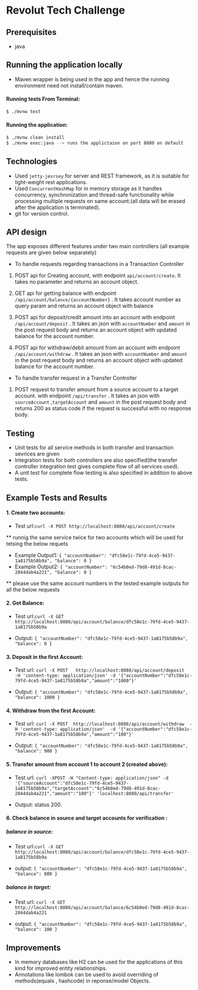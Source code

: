 # Revolut Tech Challenge

## Prerequisites
* java 

## Running the application locally

* Maven wrapper is being used in the app and hence the running environment need not install/contain maven.

#### Running tests From Terminal:

```sh
$ ./mvnw test
```
#### Running the application:

```sh
$ ./mvnw clean install 
$ ./mvnw exec:java --> runs the applictaion on port 8080 on default
```

## Technologies

* Used `jetty-jesrsey` for server and REST framework, as it is suitable for light-weight rest applications.
* Used `ConcurrentHashMap` for in memory storage as it handles concurrency, synchronization and thread-safe functionality while processing multiple requests on same account.(all data will be erased after the application is terminated).
* git for version control.

## API design

The app exposes different features under two main controllers (all example requests are given below separately)

* To handle requests regarding transactions in a Transaction Controller
 
1. POST api for Creating account, with endpoint `api/account/create`. It takes no parameter and returns an account object.

2. GET api for getting balance with endpoint `/api/account/balance/{accountNumber}` . It takes account number as query param and returns an account object with balance 

3. POST api for deposit/credit amount into an account with endpoint `/api/account/deposit` . It takes an json with `accountNumber` and `amount` in the post request body and returns an account object with updated balance for the account number.

4. POST api for withdraw/debit amount from an account with endpoint `/api/account/withdraw` . It takes an json with `accountNumber` and `amount` in the post request body and returns an account object with updated balance for the account number.

* To handle transfer request in a Transfer Controller

1. POST request to transfer amount from a source account to a target account.  with endpoint `/api/transfer` . It takes an json with `sourceAccount` ,`targetAccount` and `amount` in the post request body and returns 200 as status code if the request is successful with no response body.

## Testing

* Unit tests for all service methods in both transfer and transaction sevrices are given 
* Integration tests for both controllers are also specified(the transfer controller integration test gives complete flow of all services used).
* A unit test for complete flow testing is also specified in addition to above tests.



## Example Tests and Results

#### 1. Create two accounts:

* Test url:`curl -X POST http://localhost:8080/api/account/create `

** runnig the same service twice for two accounts which will be used for tetsing the below requets

* Example Output1:
`{
    "accountNumber": "dfc58e1c-79fd-4ce5-9437-1a8175b58b9a",
    "balance": 0
}`
* Example Output2:
`{
    "accountNumber": "6c54b0ed-79d8-491d-8cac-2844dab4a221",
    "balance": 0
}`

** please use the same account numbers in the tested example outputs for all the below requests

#### 2. Get Balance: 

* Test url:`curl -X GET  http://localhost:8080/api/account/balance/dfc58e1c-79fd-4ce5-9437-1a8175b58b9a `

* Output: 
`{
    "accountNumber": "dfc58e1c-79fd-4ce5-9437-1a8175b58b9a",
    "balance": 0
}`
#### 3. Deposit in the first Account: 

* Test url:
`curl -X POST   http://localhost:8080/api/account/deposit   -H 'content-type: application/json' -d '{"accountNumber":"dfc58e1c-79fd-4ce5-9437-1a8175b58b9a","amount":"1000"}'`

* Output: 
`{
    "accountNumber": "dfc58e1c-79fd-4ce5-9437-1a8175b58b9a",
    "balance": 1000
}`

#### 4. Withdraw from the first Account: 

* Test url:
`curl -X POST  http://localhost:8080/api/account/withdraw  -H 'content-type: application/json'  -d '{"accountNumber":"dfc58e1c-79fd-4ce5-9437-1a8175b58b9a","amount":"100"}'	`

* Output: 
`{
    "accountNumber": "dfc58e1c-79fd-4ce5-9437-1a8175b58b9a",
    "balance": 900
}`

#### 5. Transfer amount from account 1 to account 2 (created above):

* Test url:
`curl -XPOST -H "Content-type: application/json" -d '{"sourceAccount":"dfc58e1c-79fd-4ce5-9437-1a8175b58b9a","targetAccount":"6c54b0ed-79d8-491d-8cac-2844dab4a221","amount":"100"}' 'localhost:8080/api/transfer'`

* Output: status 200.

#### 6. Check balance in source and target accounts for verification :

##### balance in source:

* Test url:`curl -X GET  http://localhost:8080/api/account/balance/dfc58e1c-79fd-4ce5-9437-1a8175b58b9a `

* output:
`{
    "accountNumber": "dfc58e1c-79fd-4ce5-9437-1a8175b58b9a",
    "balance": 800
}`

##### balance in target:

* Test url: `curl -X GET  http://localhost:8080/api/account/balance/6c54b0ed-79d8-491d-8cac-2844dab4a221 `

* output:
`{
    "accountNumber": "dfc58e1c-79fd-4ce5-9437-1a8175b58b9a",
    "balance": 100
}`


## Improvements
* In memory databases like H2 can be used for the applications of this kind for improved entity relationships.
* Annotations like lombok can be used to avoid overriding of methods(equals , hashcode)  in reponse/model Objects.



